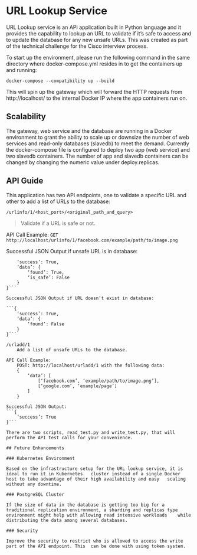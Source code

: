 # URL Lookup Service
URL Lookup service is an API application built in Python language and it provides the capability to lookup an URL to validate if it’s safe to access and to update the database for any new unsafe URLs. This was created as part of the technical challenge for the Cisco interview process.

To start up the environment, please run the following command in the same directory where docker-compose.yml resides in to get the containers up and running:

```docker-compose --compatibility up --build```

This will spin up the gateway which will forward the HTTP requests from http://localhost/ to the internal Docker IP where the app containers run on.

## Scalability

The gateway, web service and the database are running in a Docker environment to grant the ability to scale up or downsize the number of web services and read-only databases (slavedb) to meet the demand. Currently the docker-compose file is configured to deploy two app (web service) and two slavedb containers. The number of app and slavedb containers can be changed by changing the numeric value under deploy.replicas.

## API Guide

This application has two API endpoints, one to validate a specific URL and other to add a list of URLs to the database:

```/urlinfo/1/<host_port>/<original_path_and_query>```
> Validate if a URL is safe or not.

API Call Example:
```GET http://localhost/urlinfo/1/facebook.com/example/path/to/image.png```

Successful JSON Output if unsafe URL is in database:

```{
	‘success’: True,
	‘data’: {
		‘found’: True,
		‘is_safe’: False
	}
}```

Successful JSON Output if URL doesn’t exist in database:

```{
	‘success’: True,
	‘data’: {
		‘found’: False
	}
}```

/urladd/1
	Add a list of unsafe URLs to the database.

API Call Example:
	POST: http://localhost/urladd/1 with the following data:
	{
		‘data’: [
			[‘facebook.com’, ‘example/path/to/image.png’],
			[‘google.com’, ‘example/page’]
		]
	}

Successful JSON Output:
```{
	‘success’: True
}```

There are two scripts, read_test.py and write_test.py, that will perform the API test calls for your convenience.

## Future Enhancements

### Kubernetes Environment

Based on the infrastructure setup for the URL lookup service, it is ideal to run it in Kubernetes 	cluster instead of a single Docker host to take advantage of their high availability and easy 	scaling without any downtime.
	
### PostgreSQL Cluster

If the size of data in the database is getting too big for a traditional replication environment, a sharding and replicas type environment might help with allowing read intensive workloads 	while distributing the data among several databases.

### Security

Improve the security to restrict who is allowed to access the write part of the API endpoint. This 	can be done with using token system.


